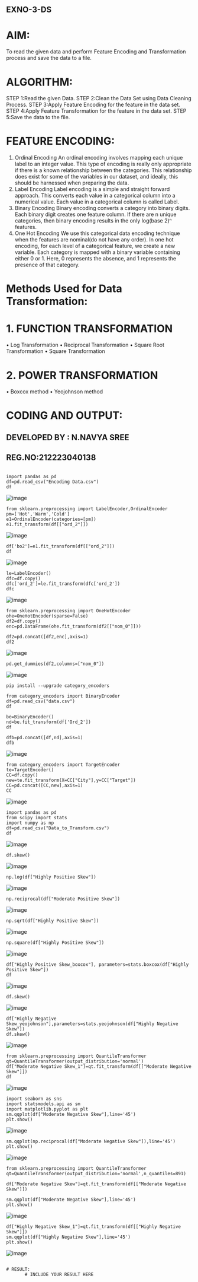 ## EXNO-3-DS

# AIM:
To read the given data and perform Feature Encoding and Transformation process and save the data to a file.

# ALGORITHM:
STEP 1:Read the given Data.
STEP 2:Clean the Data Set using Data Cleaning Process.
STEP 3:Apply Feature Encoding for the feature in the data set.
STEP 4:Apply Feature Transformation for the feature in the data set.
STEP 5:Save the data to the file.

# FEATURE ENCODING:
1. Ordinal Encoding
An ordinal encoding involves mapping each unique label to an integer value. This type of encoding is really only appropriate if there is a known relationship between the categories. This relationship does exist for some of the variables in our dataset, and ideally, this should be harnessed when preparing the data.
2. Label Encoding
Label encoding is a simple and straight forward approach. This converts each value in a categorical column into a numerical value. Each value in a categorical column is called Label.
3. Binary Encoding
Binary encoding converts a category into binary digits. Each binary digit creates one feature column. If there are n unique categories, then binary encoding results in the only log(base 2)ⁿ features.
4. One Hot Encoding
We use this categorical data encoding technique when the features are nominal(do not have any order). In one hot encoding, for each level of a categorical feature, we create a new variable. Each category is mapped with a binary variable containing either 0 or 1. Here, 0 represents the absence, and 1 represents the presence of that category.

# Methods Used for Data Transformation:
  # 1. FUNCTION TRANSFORMATION
• Log Transformation
• Reciprocal Transformation
• Square Root Transformation
• Square Transformation
  # 2. POWER TRANSFORMATION
• Boxcox method
• Yeojohnson method

# CODING AND OUTPUT:
## DEVELOPED BY : N.NAVYA SREE
## REG.NO:212223040138
```

import pandas as pd
df=pd.read_csv("Encoding Data.csv")
df
```
![image](https://github.com/user-attachments/assets/5d52e1e1-1d0b-4d42-9ffd-905062be542c)
```
from sklearn.preprocessing import LabelEncoder,OrdinalEncoder
pm=['Hot','Warm','Cold']
e1=OrdinalEncoder(categories=[pm])
e1.fit_transform(df[["ord_2"]])
```
![image](https://github.com/user-attachments/assets/61172781-9eaf-4b96-bfd6-44469919b097)
```
df['bo2']=e1.fit_transform(df[["ord_2"]])
df
```
![image](https://github.com/user-attachments/assets/397663b3-9f16-4501-8f85-d85c18fb1660)
```
le=LabelEncoder()
dfc=df.copy()
dfc['ord_2']=le.fit_transform(dfc['ord_2'])
dfc
```
![image](https://github.com/user-attachments/assets/f90ff0ed-7611-4aad-b0ae-45eeb1bd411f)
```
from sklearn.preprocessing import OneHotEncoder
ohe=OneHotEncoder(sparse=False)
df2=df.copy()
enc=pd.DataFrame(ohe.fit_transform(df2[["nom_0"]]))
```



```
df2=pd.concat([df2,enc],axis=1)
df2
```
![image](https://github.com/user-attachments/assets/9e8ce8d7-f18d-4ccb-ad85-bac42b0dddc6)
```
pd.get_dummies(df2,columns=["nom_0"])
```
![image](https://github.com/user-attachments/assets/e37cc352-e900-4f60-8851-f8112a9a1c4c)
```
pip install --upgrade category_encoders
```



```
from category_encoders import BinaryEncoder
df=pd.read_csv("data.csv")
df
```



```
be=BinaryEncoder()
nd=be.fit_transform(df['Ord_2'])
df
```


```
dfb=pd.concat([df,nd],axis=1)
dfb
```
![image](https://github.com/user-attachments/assets/2441345f-234a-4451-8dfa-549470fa355b)
```
from category_encoders import TargetEncoder
te=TargetEncoder()
CC=df.copy()
new=te.fit_transform(X=CC["City"],y=CC["Target"])
CC=pd.concat([CC,new],axis=1)
CC
```
![image](https://github.com/user-attachments/assets/e1fd2723-05fe-40ff-91cd-59cf67e26a5c)
```
import pandas as pd
from scipy import stats
import numpy as np
df=pd.read_csv("Data_to_Transform.csv")
df
```
![image](https://github.com/user-attachments/assets/ce2e6050-8be5-4e5f-9d05-282ef1a577b9)
```
df.skew()
```
![image](https://github.com/user-attachments/assets/a8d1d890-ccfb-4399-acd2-dd5053978e1f)
```
np.log(df["Highly Positive Skew"])
```
![image](https://github.com/user-attachments/assets/9a27e0ff-90ea-455a-9b67-9f7efcf3c81d)
```
np.reciprocal(df["Moderate Positive Skew"])
```
![image](https://github.com/user-attachments/assets/0f9bd926-e218-42e6-b145-300612c85757)
```
np.sqrt(df["Highly Positive Skew"])
```
![image](https://github.com/user-attachments/assets/beba2601-27fd-4a9c-ae2c-5189f9e78a8e)
```
np.square(df["Highly Positive Skew"])
```
![image](https://github.com/user-attachments/assets/3b714401-e5a7-4f66-ba30-cad574431932)
```
df["Highly Positive Skew_boxcox"], parameters=stats.boxcox(df["Highly Positive Skew"])
df
```
![image](https://github.com/user-attachments/assets/2abe922f-bca0-4c2d-aa7d-ca6b3f63c3f5)
```
df.skew()
```
![image](https://github.com/user-attachments/assets/bc8471cd-6d0f-45f8-9672-e2ff989e8795)
```
df["Highly Negative Skew_yeojohnson"],parameters=stats.yeojohnson(df["Highly Negative Skew"])
df.skew()
```
![image](https://github.com/user-attachments/assets/7c4397ba-0307-4cf5-b46f-fd202e4e58f7)
```
from sklearn.preprocessing import QuantileTransformer
qt=QuantileTransformer(output_distribution='normal')
df["Moderate Negative Skew_1"]=qt.fit_transform(df[["Moderate Negative Skew"]])
df
```
![image](https://github.com/user-attachments/assets/fa888fc1-0c50-45b9-812e-2956334cbee4)
```
import seaborn as sns
import statsmodels.api as sm
import matplotlib.pyplot as plt
sm.qqplot(df["Moderate Negative Skew"],line='45')
plt.show()
```
![image](https://github.com/user-attachments/assets/96a416a0-dd7d-41c7-bccc-790980a5a82b)
```
sm.qqplot(np.reciprocal(df["Moderate Negative Skew"]),line='45')
plt.show()
```
![image](https://github.com/user-attachments/assets/3da50c15-cf59-457c-9a45-e8e447d965cb)
```
from sklearn.preprocessing import QuantileTransformer
qt=QuantileTransformer(output_distribution='normal',n_quantiles=891)

df["Moderate Negative Skew"]=qt.fit_transform(df[["Moderate Negative Skew"]])

sm.qqplot(df["Moderate Negative Skew"],line='45')
plt.show()
```
![image](https://github.com/user-attachments/assets/204a8863-4cfa-4bae-8d0b-104fe29bbb06)
```
df["Highly Negative Skew_1"]=qt.fit_transform(df[["Highly Negative Skew"]])
sm.qqplot(df["Highly Negative Skew"],line='45')
plt.show()
```
![image](https://github.com/user-attachments/assets/81df9fd8-a0ff-4252-8fd6-f3af78eeb2d2)
```

# RESULT:
       # INCLUDE YOUR RESULT HERE

       
